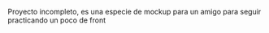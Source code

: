 Proyecto incompleto, es una especie de mockup para un amigo para seguir practicando un poco de front
